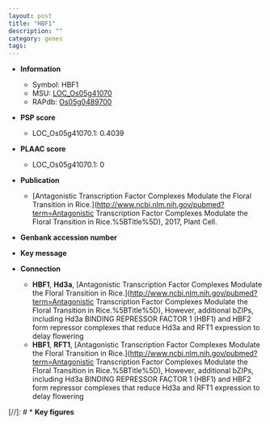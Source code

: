 ```yaml
---
layout: post
title: "HBF1"
description: ""
category: genes
tags: 
---
```


* **Information**  
    + Symbol: HBF1  
    + MSU: [LOC_Os05g41070](http://rice.plantbiology.msu.edu/cgi-bin/ORF_infopage.cgi?orf=LOC_Os05g41070)  
    + RAPdb: [Os05g0489700](http://rapdb.dna.affrc.go.jp/viewer/gbrowse_details/irgsp1?name=Os05g0489700)  

* **PSP score**  
    + LOC_Os05g41070.1: 0.4039 

* **PLAAC score**  
    + LOC_Os05g41070.1: 0 

* **Publication**  
    + [Antagonistic Transcription Factor Complexes Modulate the Floral Transition in Rice.](http://www.ncbi.nlm.nih.gov/pubmed?term=Antagonistic Transcription Factor Complexes Modulate the Floral Transition in Rice.%5BTitle%5D), 2017, Plant Cell.

* **Genbank accession number**  

* **Key message**  

* **Connection**  
    + __HBF1__, __Hd3a__, [Antagonistic Transcription Factor Complexes Modulate the Floral Transition in Rice.](http://www.ncbi.nlm.nih.gov/pubmed?term=Antagonistic Transcription Factor Complexes Modulate the Floral Transition in Rice.%5BTitle%5D),  However, additional bZIPs, including Hd3a BINDING REPRESSOR FACTOR 1 (HBF1) and HBF2 form repressor complexes that reduce Hd3a and RFT1 expression to delay flowering
    + __HBF1__, __RFT1__, [Antagonistic Transcription Factor Complexes Modulate the Floral Transition in Rice.](http://www.ncbi.nlm.nih.gov/pubmed?term=Antagonistic Transcription Factor Complexes Modulate the Floral Transition in Rice.%5BTitle%5D),  However, additional bZIPs, including Hd3a BINDING REPRESSOR FACTOR 1 (HBF1) and HBF2 form repressor complexes that reduce Hd3a and RFT1 expression to delay flowering

[//]: # * **Key figures**  


